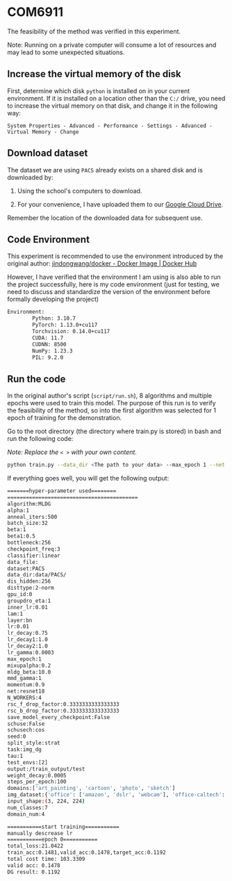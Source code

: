 # COM6911

The feasibility of the method was verified in this experiment.

Note: Running on a private computer will consume a lot of resources and may lead to some unexpected situations.

## Increase the virtual memory of the disk

First, determine which disk `python` is installed on in your current environment. If it is installed on a location other than the `C:/` drive, you need to increase the virtual memory on that disk, and change it in the following way:

`System Properties - Advanced - Performance - Settings - Advanced - Virtual Memory - Change`

## Download dataset

The dataset we are using `PACS` already exists on a shared disk and is downloaded by:

1. Using the school's computers to download.

2. For your convenience, I have uploaded them to our [Google Cloud Drive](https://drive.google.com/drive/folders/1-E0XdVc9xot46zcPe0rwOklLQ6kMb1vI?usp=sharing).

Remember the location of the downloaded data for subsequent use.

## Code Environment



This experiment is recommended to use the environment introduced by the original author: [jindongwang/docker - Docker Image | Docker Hub](https://hub.docker.com/r/jindongwang/docker)

However, I have verified that the environment I am using is also able to run the project successfully, here is my code environment (just for testing, we need to discuss and standardize the version of the environment before formally developing the project)

```sh
Environment:
        Python: 3.10.7
        PyTorch: 1.13.0+cu117
        Torchvision: 0.14.0+cu117
        CUDA: 11.7
        CUDNN: 8500
        NumPy: 1.23.3
        PIL: 9.2.0
```

## Run the code

In the original author's script (`script/run.sh`), 8 algorithms and multiple epochs were used to train this model. The purpose of this run is to verify the feasibility of the method, so into the first algorithm was selected for 1 epoch of training for the demonstration.

Go to the root directory (the directory where train.py is stored) in bash and run the following code:

*Note: Replace the `< >` with your own content.*

```sh
python train.py --data_dir <The path to your data> --max_epoch 1 --net resnet18 --task img_dg --output <Output Directory> --test_envs 2 --dataset PACS --algorithm MLDG --mldg_beta 10
```

If everything goes well, you will get the following output:

```sh
=======hyper-parameter used========
==========================================
algorithm:MLDG
alpha:1
anneal_iters:500
batch_size:32
beta:1
beta1:0.5
bottleneck:256
checkpoint_freq:3
classifier:linear
data_file:
dataset:PACS
data_dir:data/PACS/
dis_hidden:256
disttype:2-norm
gpu_id:0
groupdro_eta:1
inner_lr:0.01
lam:1
layer:bn
lr:0.01
lr_decay:0.75
lr_decay1:1.0
lr_decay2:1.0
lr_gamma:0.0003
max_epoch:1
mixupalpha:0.2
mldg_beta:10.0
mmd_gamma:1
momentum:0.9
net:resnet18
N_WORKERS:4
rsc_f_drop_factor:0.3333333333333333
rsc_b_drop_factor:0.3333333333333333
save_model_every_checkpoint:False
schuse:False
schusech:cos
seed:0
split_style:strat
task:img_dg
tau:1
test_envs:[2]
output:/train_output/test
weight_decay:0.0005
steps_per_epoch:100
domains:['art_painting', 'cartoon', 'photo', 'sketch']
img_dataset:{'office': ['amazon', 'dslr', 'webcam'], 'office-caltech': ['amazon', 'dslr', 'webcam', 'caltech'], 'office-home': ['Art', 'Clipart', 'Product', 'Real_World'], 'PACS': ['art_painting', 'cartoon', 'photo', 'sketch'], 'dg5': ['mnist', 'mnist_m', 'svhn', 'syn', 'usps'], 'VLCS': ['Caltech101', 'LabelMe', 'SUN09', 'VOC2007']}
input_shape:(3, 224, 224)
num_classes:7
domain_num:4

===========start training===========
manually descrease lr
===========epoch 0===========
total_loss:21.0422
train_acc:0.1481,valid_acc:0.1478,target_acc:0.1192
total cost time: 103.3309
valid acc: 0.1478
DG result: 0.1192
```